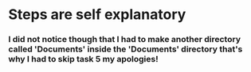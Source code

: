 # Steps are self explanatory 
### I did not notice though that I had to make another directory called 'Documents' inside the 'Documents' directory that's why I had to skip task 5 my apologies!
